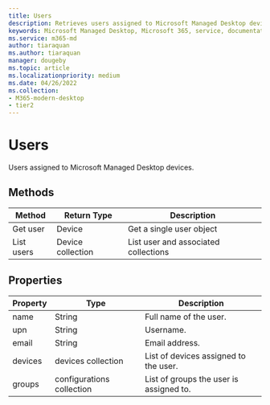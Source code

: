 ```yaml
---
title: Users
description: Retrieves users assigned to Microsoft Managed Desktop devices.
keywords: Microsoft Managed Desktop, Microsoft 365, service, documentation
ms.service: m365-md
author: tiaraquan
ms.author: tiaraquan
manager: dougeby
ms.topic: article
ms.localizationpriority: medium
ms.date: 04/26/2022
ms.collection: 
- M365-modern-desktop
- tier2
---
```


# Users

Users assigned to Microsoft Managed Desktop devices.

## Methods

| Method | Return Type | Description |
| --- | --- | --- |
| Get user | Device | Get a single user object |
| List users | Device collection | List user and associated collections |

## Properties

| Property | Type | Description |
| --- | --- | --- |
| name | String  | Full name of the user. |
| upn | String | Username. |
| email | String | Email address. |
| devices  | devices collection | List of devices assigned to the user.  |
| groups  | configurations collection | List of groups the user is assigned to.|
